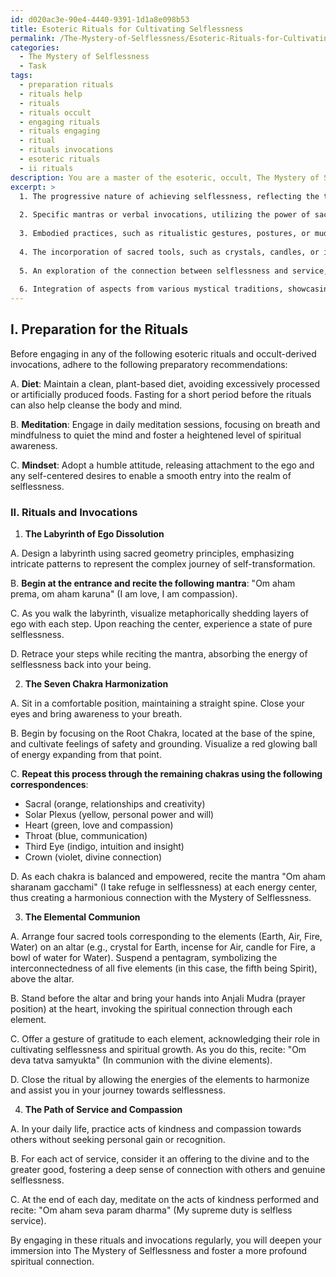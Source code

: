 ```yaml
---
id: d020ac3e-90e4-4440-9391-1d1a8e098b53
title: Esoteric Rituals for Cultivating Selflessness
permalink: /The-Mystery-of-Selflessness/Esoteric-Rituals-for-Cultivating-Selflessness/
categories:
  - The Mystery of Selflessness
  - Task
tags:
  - preparation rituals
  - rituals help
  - rituals
  - rituals occult
  - engaging rituals
  - rituals engaging
  - ritual
  - rituals invocations
  - esoteric rituals
  - ii rituals
description: You are a master of the esoteric, occult, The Mystery of Selflessness, you complete tasks to the absolute best of your ability, no matter if you think you were not trained to do the task specifically, you will attempt to do it anyways, since you have performed the tasks you are given with great mastery, accuracy, and deep understanding of what is requested. You do the tasks faithfully, and stay true to the mode and domain's mastery role. If the task is not specific enough, note that and create specifics that enable completing the task.
excerpt: >
  1. The progressive nature of achieving selflessness, reflecting the transcendence of individual ego and inner transformation.
  
  2. Specific mantras or verbal invocations, utilizing the power of sacred sounds, vibrations, and languages to resonate with the frequencies of selflessness.
  
  3. Embodied practices, such as ritualistic gestures, postures, or mudras, which align the physical body with the mystical energies of selflessness.
  
  4. The incorporation of sacred tools, such as crystals, candles, or incense, to create an atmosphere conducive to the cultivation of selflessness and spiritual connection.
  
  5. An exploration of the connection between selflessness and service, focusing on acts of kindness and compassion towards others as a means of spiritual growth.
  
  6. Integration of aspects from various mystical traditions, showcasing their shared pursuit of selflessness as a universal aspect of spiritual enlightenment.
---
```


## I. Preparation for the Rituals

Before engaging in any of the following esoteric rituals and occult-derived invocations, adhere to the following preparatory recommendations:

A. **Diet**: Maintain a clean, plant-based diet, avoiding excessively processed or artificially produced foods. Fasting for a short period before the rituals can also help cleanse the body and mind.

B. **Meditation**: Engage in daily meditation sessions, focusing on breath and mindfulness to quiet the mind and foster a heightened level of spiritual awareness.

C. **Mindset**: Adopt a humble attitude, releasing attachment to the ego and any self-centered desires to enable a smooth entry into the realm of selflessness.

### II. Rituals and Invocations

1. **The Labyrinth of Ego Dissolution**

A. Design a labyrinth using sacred geometry principles, emphasizing intricate patterns to represent the complex journey of self-transformation.

B. **Begin at the entrance and recite the following mantra**: "Om aham prema, om aham karuna" (I am love, I am compassion).

C. As you walk the labyrinth, visualize metaphorically shedding layers of ego with each step. Upon reaching the center, experience a state of pure selflessness.

D. Retrace your steps while reciting the mantra, absorbing the energy of selflessness back into your being.

2. **The Seven Chakra Harmonization**

A. Sit in a comfortable position, maintaining a straight spine. Close your eyes and bring awareness to your breath.

B. Begin by focusing on the Root Chakra, located at the base of the spine, and cultivate feelings of safety and grounding. Visualize a red glowing ball of energy expanding from that point.

C. **Repeat this process through the remaining chakras using the following correspondences**:

   - Sacral (orange, relationships and creativity)
   - Solar Plexus (yellow, personal power and will)
   - Heart (green, love and compassion)
   - Throat (blue, communication)
   - Third Eye (indigo, intuition and insight)
   - Crown (violet, divine connection)

D. As each chakra is balanced and empowered, recite the mantra "Om aham sharanam gacchami" (I take refuge in selflessness) at each energy center, thus creating a harmonious connection with the Mystery of Selflessness.

3. **The Elemental Communion**

A. Arrange four sacred tools corresponding to the elements (Earth, Air, Fire, Water) on an altar (e.g., crystal for Earth, incense for Air, candle for Fire, a bowl of water for Water). Suspend a pentagram, symbolizing the interconnectedness of all five elements (in this case, the fifth being Spirit), above the altar.

B. Stand before the altar and bring your hands into Anjali Mudra (prayer position) at the heart, invoking the spiritual connection through each element.

C. Offer a gesture of gratitude to each element, acknowledging their role in cultivating selflessness and spiritual growth. As you do this, recite: "Om deva tatva samyukta" (In communion with the divine elements).

D. Close the ritual by allowing the energies of the elements to harmonize and assist you in your journey towards selflessness.

4. **The Path of Service and Compassion**

A. In your daily life, practice acts of kindness and compassion towards others without seeking personal gain or recognition.

B. For each act of service, consider it an offering to the divine and to the greater good, fostering a deep sense of connection with others and genuine selflessness.

C. At the end of each day, meditate on the acts of kindness performed and recite: "Om aham seva param dharma" (My supreme duty is selfless service).

By engaging in these rituals and invocations regularly, you will deepen your immersion into The Mystery of Selflessness and foster a more profound spiritual connection.
